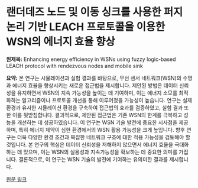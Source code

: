 # 랜더데즈 노드 및 이동 싱크를 사용한 퍼지 논리 기반 LEACH 프로토콜을 이용한 WSN의 에너지 효율 향상

**원제목:** Enhancing energy efficiency in WSNs using fuzzy logic-based LEACH protocol with rendezvous nodes and mobile sink

**요약:** 본 연구는 시뮬레이션과 실험 결과를 바탕으로, 무선 센서 네트워크(WSN)의 수명과 에너지 효율을 향상시키는 새로운 접근법을 제시합니다.  제안된 방법은 데이터 신뢰성을 유지하면서 WSN의 지속 가능성을 높이는 데 기여하며,  이는 에너지 소모를 최적화하는 알고리즘이나 프로토콜 개선을 통해 이루어졌을 가능성이 높습니다.  연구는  실제 환경과 유사한 시뮬레이션 환경을 구축하여 접근법의 효과를 검증하였고, 실험 결과 또한 이를 뒷받침합니다.  결과적으로, 제안된 접근법은 기존 WSN의 한계를 극복하고 성능을 개선하는 데 성공하였습니다.  이 연구는 WSN 기술 발전에 중요한 시사점을 제공하며,  특히 에너지 제약이 심한 환경에서의 WSN 활용 가능성을 크게 높입니다.  향후 연구는 더욱 다양한 환경 조건과 복잡한 네트워크 구조에 대한 적용 가능성을 검토해야 할 것입니다.  본 연구의 핵심은  데이터 신뢰성을 저해하지 않으면서 에너지 효율을 극대화하는 데 있으며,  이는 WSN의 실용성과 지속가능성을 확보하는 데 중요한 의미를 가집니다.  결론적으로, 이 연구는 WSN 기술의 발전에 기여하는 유의미한 결과를 제시합니다.

[원문 링크](https://www.sciencedirect.com/science/article/pii/S0263224125013363)
